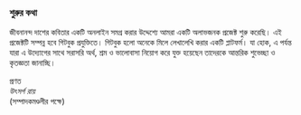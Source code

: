### শুরুর কথা

জীবনানন্দ দাশের কবিতার একটি অনলাইন সমগ্র করার উদ্দেশ্যে আমরা একটি অলাভজনক প্রজেক্ট শুরু করেছি। এই প্রজেক্টটি সম্পন্ন হবে গিটবুক প্রযুক্তিতে। গিটবুক হলো অনেকে মিলে লেখালেখি করার একটি প্লাটফর্ম। যা হোক, এ পর্যন্ত যারা এ উদ্যোগের সাথে সরাসরি অর্থ, শ্রম ও ভালোবাসা নিয়োগ করে যুক্ত হয়েছেন তাদেরকে আন্তরিক শুভেচ্ছা ও কৃতজ্ঞতা জানাচ্ছি।

প্রণত  
*উৎসর্গ রায়*  
(সম্পাদকমণ্ডলীর পক্ষে)  
